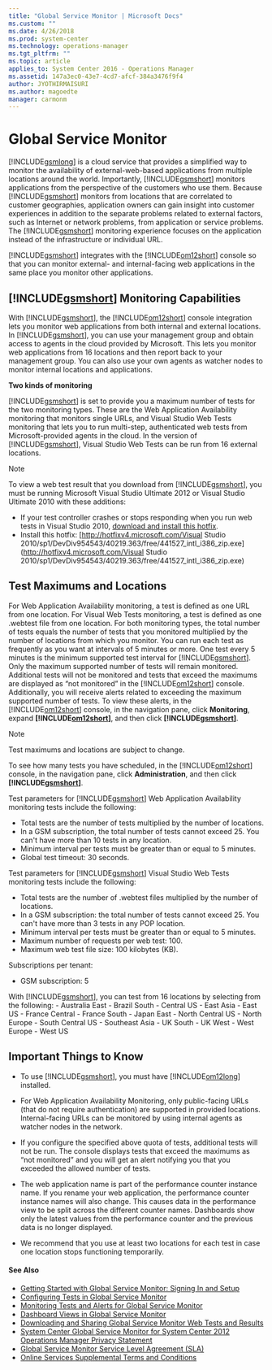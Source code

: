 ```yaml
---
title: "Global Service Monitor | Microsoft Docs"
ms.custom: ""
ms.date: 4/26/2018
ms.prod: system-center
ms.technology: operations-manager
ms.tgt_pltfrm: ""
ms.topic: article
applies_to: System Center 2016 - Operations Manager
ms.assetid: 147a3ec0-43e7-4cd7-afcf-384a3476f9f4
author: JYOTHIRMAISURI
ms.author: magoedte
manager: carmonm
---
```


# Global Service Monitor
[!INCLUDE[gsmlong](../includes/gsmlong-md.md)] is a cloud service that provides a simplified way to monitor the availability of external-web-based applications from multiple locations around the world. Importantly, [!INCLUDE[gsmshort](../includes/gsmshort-md.md)] monitors applications from the perspective of the customers who use them. Because [!INCLUDE[gsmshort](../includes/gsmshort-md.md)] monitors from locations that are correlated to customer geographies, application owners can gain insight into customer experiences in addition to the separate problems related to external factors, such as Internet or network problems, from application or service problems. The [!INCLUDE[gsmshort](../includes/gsmshort-md.md)] monitoring experience focuses on the application instead of the infrastructure or individual URL.  
  
 [!INCLUDE[gsmshort](../includes/gsmshort-md.md)] integrates with the [!INCLUDE[om12short](../includes/om12short-md.md)] console so that you can monitor external- and internal-facing web applications in the same place you monitor other applications.  
  
## [!INCLUDE[gsmshort](../includes/gsmshort-md.md)] Monitoring Capabilities  
 With [!INCLUDE[gsmshort](../includes/gsmshort-md.md)], the [!INCLUDE[om12short](../includes/om12short-md.md)] console integration lets you monitor web applications from both internal and external locations. In [!INCLUDE[gsmshort](../includes/gsmshort-md.md)], you can use your management group and obtain access to agents in the cloud provided by Microsoft. This lets you monitor web applications from 16 locations and then report back to your management group. You can also use your own agents as watcher nodes to monitor internal locations and applications.  
  
 **Two kinds of monitoring**  
  
 [!INCLUDE[gsmshort](../includes/gsmshort-md.md)] is set to provide you a maximum number of tests for the two monitoring types. These are the Web Application Availability monitoring that monitors single URLs, and Visual Studio Web Tests monitoring that lets you to run multi-step, authenticated web tests from Microsoft-provided agents in the cloud. In the version of [!INCLUDE[gsmshort](../includes/gsmshort-md.md)], Visual Studio Web Tests can be run from 16 external locations.  
  
> [!NOTE]
>  To view a web test result that you download from [!INCLUDE[gsmshort](../includes/gsmshort-md.md)], you must be running Microsoft Visual Studio Ultimate 2012 or Visual Studio Ultimate 2010 with these additions:  
>   
> - If your test controller crashes or stops responding when you run web tests in Visual Studio 2010, [download and install this hotfix](http://go.microsoft.com/fwlink/?LinkId=271586).
> - Install this hotfix: [http://hotfixv4.microsoft.com/Visual Studio 2010/sp1/DevDiv954543/40219.363/free/441527_intl_i386_zip.exe](http://hotfixv4.microsoft.com/Visual Studio 2010/sp1/DevDiv954543/40219.363/free/441527_intl_i386_zip.exe)  
  
## Test Maximums and Locations  
 For Web Application Availability monitoring, a test is defined as one URL from one location. For Visual Web Tests monitoring, a test is defined as one .webtest file from one location. For both monitoring types, the total number of tests equals the number of tests that you monitored multiplied by the number of locations from which you monitor. You can run each test as frequently as you want at intervals of 5 minutes or more. One test every 5 minutes is the minimum supported test interval for [!INCLUDE[gsmshort](../includes/gsmshort-md.md)]. Only the maximum supported number of tests will remain monitored. Additional tests will not be monitored and tests that exceed the maximums are displayed as “not monitored” in the [!INCLUDE[om12short](../includes/om12short-md.md)] console. Additionally, you will receive alerts related to exceeding the maximum supported number of tests. To view these alerts, in the [!INCLUDE[om12short](../includes/om12short-md.md)] console, in the navigation pane, click **Monitoring**, expand **[!INCLUDE[om12short](../includes/om12short-md.md)]**, and then click **[!INCLUDE[gsmshort](../includes/gsmshort-md.md)]**.  
  
> [!NOTE]
>  Test maximums and locations are subject to change.  
  
To see how many tests you have scheduled, in the [!INCLUDE[om12short](../includes/om12short-md.md)] console, in the navigation pane, click **Administration**, and then click **[!INCLUDE[gsmshort](../includes/gsmshort-md.md)]**.  
  
Test parameters for [!INCLUDE[gsmshort](../includes/gsmshort-md.md)] Web Application Availability monitoring tests include the following:  
  
-   Total tests are the number of tests multiplied by the number of locations.  
-   In a GSM subscription, the total number of tests cannot exceed 25. You can't have more than 10 tests in any location.
-   Minimum interval per tests must be greater than or equal to 5 minutes.
-   Global test timeout: 30 seconds.  
  
Test parameters for [!INCLUDE[gsmshort](../includes/gsmshort-md.md)] Visual Studio Web Tests monitoring tests include the following:  
  
-   Total tests are the number of .webtest files multiplied by the number of locations.
-   In a GSM subscription: the total number of tests cannot exceed 25. You can't have more than 3 tests in any POP location.
-   Minimum interval per tests must be greater than or equal to 5 minutes.
-   Maximum number of requests per web test: 100.
-   Maximum web test file size: 100 kilobytes (KB).

 Subscriptions per tenant:
-   GSM subscription: 5  
  
 With [!INCLUDE[gsmshort](../includes/gsmshort-md.md)], you can test from 16 locations by selecting from the following:
        -   Australia East
        -   Brazil South
        -   Central US
        -   East Asia
        -   East US
        -   France Central
        -   France South
        -   Japan East
        -   North Central US
        -   North Europe
        -   South Central US
        -   Southeast Asia
        -   UK South
        -   UK West
        -   West Europe
        -   West US   
  
## Important Things to Know  
  
-   To use [!INCLUDE[gsmshort](../includes/gsmshort-md.md)], you must have [!INCLUDE[om12long](../includes/om12long-md.md)] installed.  
  
-   For Web Application Availability Monitoring, only public-facing URLs (that do not require authentication) are supported in provided locations. Internal-facing URLs can be monitored by using internal agents as watcher nodes in the network.  
  
-   If you configure the specified above quota of tests, additional tests will not be run. The console displays tests that exceed the maximums as “not monitored” and you will get an alert notifying you that you exceeded the allowed number of tests.  
  
-   The web application name is part of the performance counter instance name. If you rename your web application, the performance counter instance names will also change. This causes data in the performance view to be split across the different counter names. Dashboards show only the latest values from the performance counter and the previous data is no longer displayed.  
  
-   We recommend that you use at least two locations for each test in case one location stops functioning temporarily.  
  
#### See Also
  
-   [Getting Started with Global Service Monitor: Signing In and Setup](../gsm/getting-started-with-global-service-monitor-signing-in-and-setup.md)
-   [Configuring Tests in Global Service Monitor](../gsm/configuring-tests-in-global-service-monitor.md)
-   [Monitoring Tests and Alerts for Global Service Monitor](../gsm/monitoring-tests-and-alerts-for-global-service-monitor.md)
-   [Dashboard Views in Global Service Monitor](../gsm/dashboard-views-in-global-service-monitor.md)
-   [Downloading and Sharing Global Service Monitor Web Tests and Results](../gsm/downloading-and-sharing-global-service-monitor-web-tests-and-results.md)
-   [System Center Global Service Monitor for System Center 2012 Operations Manager Privacy Statement](http://go.microsoft.com/fwlink/?LinkId=275124)
-   [Global Service Monitor Service Level Agreement (SLA)](http://go.microsoft.com/fwlink/?LinkId=275121)
-   [Online Services Supplemental Terms and Conditions](http://go.microsoft.com/fwlink/?LinkId=275484)
